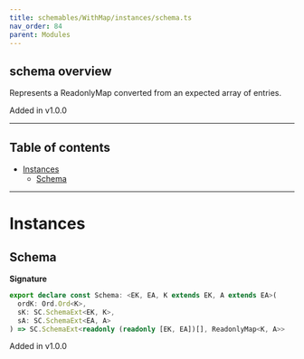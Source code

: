 ```yaml
---
title: schemables/WithMap/instances/schema.ts
nav_order: 84
parent: Modules
---
```


## schema overview

Represents a ReadonlyMap converted from an expected array of entries.

Added in v1.0.0

---

<h2 class="text-delta">Table of contents</h2>

- [Instances](#instances)
  - [Schema](#schema)

---

# Instances

## Schema

**Signature**

```ts
export declare const Schema: <EK, EA, K extends EK, A extends EA>(
  ordK: Ord.Ord<K>,
  sK: SC.SchemaExt<EK, K>,
  sA: SC.SchemaExt<EA, A>
) => SC.SchemaExt<readonly (readonly [EK, EA])[], ReadonlyMap<K, A>>
```

Added in v1.0.0
